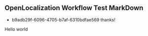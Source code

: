 ## OpenLocalization Workflow Test MarkDown
* b9adb29f-6096-4705-b7af-6310bdfae569 
thanks!

Hello world